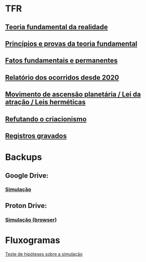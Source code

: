 # TFR

## [Teoria fundamental da realidade](https://www.evernote.com/shard/s483/sh/b137808e-c345-41f3-a41d-200dce4dd218/353ndaFiKprSNDY3AEkSTJ4Y3GVNevPMTk-LMP_JyQeM75e3pVzn4zcZ7g)

## [Princípios e provas da teoria fundamental](https://www.evernote.com/shard/s483/sh/37e26fb8-7928-9bf0-a3bb-4d3cf3d1cb4c/YJzZyEbvD3DGuz5NkGKYaeBahBPR_ev_ApDJati2L36OIGMhrIOvBJdzeg)

## [Fatos fundamentais e permanentes](https://www.evernote.com/shard/s483/sh/39299f2c-1975-be12-e55e-a6debe81a2d6/nbItm3o3X2CF2kDBkXg_hQcGELJNmt9lxzXnn4AdK99u0dK8UxP-_XUQqQ)

## [Relatório dos ocorridos desde 2020](https://www.evernote.com/shard/s483/sh/0e8c9043-41f2-91f2-dae3-87edd4524cfc/3qUpZPunAgkfq7gUI5EM639LKOjeQ9LOfSPnPksCf7j_GaZul_HEQfpvUA)

## [Movimento de ascensão planetária / Lei da atração / Leis herméticas](https://www.evernote.com/shard/s483/sh/2657ea45-8dae-4a7f-e249-4f8e03a3131a/12GJCpsT8ZtYObhg5q845_bhdGv_Bud3gGGh1oBV1rsI9OEA0jrpwQ6lyw)

## [Refutando o criacionismo](https://www.evernote.com/shard/s483/sh/1e032ea1-7590-5b8a-efbd-606966c64dfb/QZ2KkMcyWcd1POacBJpCTHtUo9MVHyudoC6rLZ6bJOc9KMYd54Qr22FUQg)

## [Registros gravados](https://www.evernote.com/shard/s483/sh/0edd5ceb-b06c-d219-e128-9064df36e574/sbJOkHLkuocdfjA-JT3WUYp0MJh0xOocfZKX8JXcBwdkhOSE0IfJSHkCOg)


# Backups

## Google Drive: 
### [Simulação](https://drive.google.com/drive/folders/1l7LvKCfGn-eOSrXCwwa21J1gM6zyL0tZ?usp=sharing)

## Proton Drive:
### [Simulação (browser)](https://drive.proton.me/urls/PBXAZYV2C0#jVs5TvyH8xYt)

# Fluxogramas

[Teste de hipóteses sobre a simulação](https://viewer.diagrams.net/?tags=%7B%7D&highlight=0000ff&edit=_blank&layers=1&nav=1&title=Untitled%20Diagram.drawio#R7V3bdqM4Fv0arzXzkCxAgPGj4yRVM9PVXd3VM516VEC21Q2IcEk5%2FfWjC3fJNknA2FXkIQYhsNDZ2ueiI3kGVsHuQwyj7SfiIX9maN5uBm5nhgF0B9APVvIiSgww10XJJsaeKKsVfMF%2Fo7xQy0sz7KGkUTElxE9x1Cx0SRgiN22UwTgm35rV1sRvfmsEN0gq%2BOJCXy79A3vpVpQ6llaVf0R4sy2%2BWdfyKwEsKucFyRZ65FutCNzNwComJBVHwW6FfNZ7Rb%2BI%2B%2B73XC0bFqMw7XKDuwHPt8bH6L%2FLuz%2Fut%2F9LPjyBf1%2BVjUtfijdGHu2A%2FJTE6ZZsSAj9u6r0JiZZ6CH2WI2eVXV%2BIiSihTot%2FBOl6UsuTZilhBZt08DPr9IWxy8P7P5rqzj9mj%2BOn9zuGmcv%2BVmSxuQvtCI%2BiXlbwe3tUrfo296sSZjWyu%2Fv7pd37I419v1a%2Bc3KXhlW%2BaRCooCWyN2Z93BCsthFB%2FqwgCWMNyg9VG8hKrIOrn1DLq0PiASIviytECMfpvi5iUCYA3lT1qtkTQ9ycb9C9Plzn6Gf5d%2F0ASYpwgy7KGMvhIKI8M8whaHHDqOYPMOYHjzRe%2BibJClhNV0UUxG3gVTBhMn82xan6EsEeVd%2Bo2zRhIQPH5F%2FA92%2FNvy2QmYhCdFRMb4GEDB2c1gCK69WgF0vzsV1%2FSAqnukro91BMeZXr0pKyDlQL8jjW0UoOsjLtjUymWsDid4cY9D3N3jRDqcPBUHQ468Vk9CzijvYSZM6%2BhnwoOuA73u857d%2BJpg2uQKY2cSX3YKNaGd%2BU11BtJ5jHX6M6BbpMRyA5cu8HZPWWWDy0bFMS%2BuOybXjItdtqTRnXldqV9q1ZpclezQbP%2FuMYky7EcU1AD8UKnM8nA%2BNX8vWrk2zSZGmdb1wtOrPeBukTWdUTANJxf6aQXYXZEoTZgn79GhjqMrF4ZYfoF1EYTBbgdlyGbqYtfT%2BMlTrCXSp0VKlQKFJjVNqUluS8NLPXBxCLsA5%2B39jUf%2BlLUD6vmlTStDHm5Aeu7R3GAPcsF7B1BFZ5hcC7Hmc9VTibjJhS0JiCLUkspDIQpdk2IfAGvIyFPLSFfICQ8nLkeT1BQeZXxPXEsiW7I8iLVM7M3GZo1gFvbmnpTUha%2BXuAGJCvocB9tnXfET%2BM2L1FPzalZcP6wMUeksWN2Ft82GSYPeA1fN226KA0VEjurAMzsVr1iQG%2BbmkDRaFStAmw3VXmWt27kaTGMPLUOWn95KtLk6ySrW3TbreJG2ch0dSympwDrFkQDR1Ua8cUnnzb2Tbd3CP1ZF7TuQAgUUT%2B1eLbh58b26KMyH9R0e6dhqo6yVfD4%2F1RYBcy9z%2BZ%2F0TeEhXuweytaNiSE9QHxbqSjS9B8O9I3EBWgZHx7Ap7QP4UqsWsQrJ%2Fu%2BZt1xgszVLd6RZr6yuN%2BvTA9HeXvVFwSo1G%2Fh3htaG2StmiJ6pgALC4lphFjArOOngbp%2BlSXwCG9huc6OucsBPagTrc0nUM8P207wDGnKznzJSXLhKeNcsaQVjHu14%2FxTXuZ9UdHBVWPBSrcjesM%2FfUZIiHihlHYwJQ9cWRzy2BlKU0GsrDrgytJpXcgnmEVYBxYh47CNg%2FyB11FLkIlbLQxGlNiQmOD2B0TRrQ1S8M%2B1D8dqiZRJyTxooakJTQNGYDxEWAvq14zShaTgyNK25fV14TXV0lhOg%2FftoxhjqvP%2F0he%2FbDHiT1l90tFyLJ55LfGghEea%2FYq4ZY8o3j5xxsoAxDYZUjpzDEiow0uYpRmtaSuIQlrdQHsSbYAohdU20MBYK9XnSRIvyJWrzQ0wHQaGg6Ovmmo1ZSBFKEsKPwiqiiGN%2BrIu72EUfCQOrQgzP1llDn%2BTqL%2BG3LGJ8IabVGUDFNEeHiv19qLIxM%2FGMeUelAayzUhqGbGVPuXhDjHu9nRCiq8a9pRj37TBVf7I%2Fs%2BDrxSXjdZ1ILAbZ4CFOq5WPZ3ULLMkPssHhBw2cvWQsLhyZb9Rto6fddUU0ONH8FGNJKUMP9JOhZ2j2qCAvOnvK0etNx85bOrZrEHMw0xoovLApS68uMrudfTF24hcwJJFNiXo1gS3aduzYAjN1SRgX6b5%2BZ5l6PURiQdflLoXZeyZONZCz71dTet4bCcfQ5h0cZ0fBOM5gKmKUVWwXyDgXN%2FcDOmct2efFOHJexLIZ2GcCpfhjkzmkjO350JsCdl0Ddqp5Z2XAbjjeUaz5aUqZJRfgMIMBVytJEbBtaxoN0lu4DuITfmk2waAzDEzVyq%2FTwmB%2FZoyHn2cdEmP0hZQYI9JKPovZwRglmZ9yciizT%2FijzyH5ZETnB7RMkStdAQZDFWEYzl2VZ%2F0%2FIX%2FbFuMPKrCFJDCF8WioRu9w7uooecAXaDxenLtaQOu4u2qclfFYtLtGIb9wYwLTLsDUiEi4oZC45DHmBmSAMEkK4%2BHRJ08Z4saECFXDEEeNcJkIcGqUclAcQjnWOVkaakcXaB0d3eGyHAuk1qBxxxwHJniSpXEre2iNKScFbPjPRDaZSMBe08HN8EHrh08Z9smEga4YMFWJZCoMDJYlYJ7HXOy0oHm%2FhMyueue8ghZFu9vuLFTPkNWd24k9uqxkViqQky7isC57bmYinaNccpR0CufqXEhHjqH9xtLjWZhsX3Z8iDasZVOMrCPvmMXmKePxzmU72RPvHKWT47xzXk62JTvZB40dtpBwsnS6Mo49vqUje8o%2F43CTiQUxImoyE0toZvJaGQ1RxzhM%2BRH3r0OfZCy7nsOCFSc88uJuYeiiMvYSIzeLUKxeMdoI2Iuix7hdciSwPxzc1mvX5VQgwQ3YYAG8UWBltrzv%2BeipBtY4a3OKzPoy9%2Fhr7cqhPOQpUtxJiRkXqsTkmcfPylXxJ59uOoYR4%2Bi8VGeM9MEzrTllR8Uz9ilnpawD04iTbF%2BXMLDoYJsMJVzlzkNyEvovjwmKnyWr83VJBM6eJIK6tdHDY9omSj%2BN%2FFSsqNhngPPNOvy0YV3ll0K%2B0weiHB%2B1LC%2Bxi0eM6BDwIDfRaguq8%2B0%2BgsJ6C3Ag9g%2FBScKu%2F1mut15jl6%2BoTElam09heaP5%2Bksobr8ewoxrqTsPImetNNRs10GP65YudqQxpx4%2FilG2d0hVaRaH9gAxVVnn0t5KvQ2q%2BSiG2eVN41%2FUNmBKSSumV5T17BOZZocaeSTlvL01FiejH2J7rHcRkNNaKViySl2lmwP5hUpxy%2Fm%2Bv1XJXhqbkccBS92gJ%2F9QSPafI5hxvWWEvUuUc0XGHhgqAUwpuvOYT58UQHcFoJjqUtZzxlQA8rxWbXdwtMNiJ7sQes196fIMHfg33x9KWK9JhHAqrNlDGV2TchAcb1kN5QBU%2B4erGKaXtK39QFRkbYU8V68KKouNvjwisiviuLY8JAnYZ4wTdzID9pkB1lwxz3lSM0DxmwAfm9EazauW%2B%2BA4GG%2F58smjOO8TtWZea%2Fai%2BmsI3la4n4alXzvzXuwIelr9OKfYbqL6jVNw938%3D)



